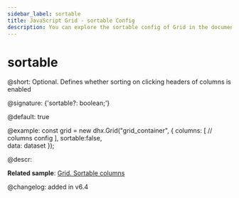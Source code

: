 ```yaml
---
sidebar_label: sortable
title: JavaScript Grid - sortable Config 
description: You can explore the sortable config of Grid in the documentation of the DHTMLX JavaScript UI library. Browse developer guides and API reference, try out code examples and live demos, and download a free 30-day evaluation version of DHTMLX Suite.
---
```


# sortable

@short: Optional. Defines whether sorting on clicking headers of columns is enabled

@signature: {'sortable?: boolean;'}

@default: true

@example:
const grid = new dhx.Grid("grid_container", {
    columns: [
        // columns config
    ],
    sortable:false,  
    data: dataset
});

@descr:

**Related sample**: [Grid. Sortable columns](https://snippet.dhtmlx.com/r3prvlmo)

@changelog: added in v6.4

[comment]: # (@related: grid/initialization.md#initialize-grid grid/configuration.md#sortable-columns)
